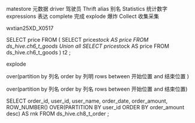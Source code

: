 matestore 元数据
driver 驾驶员
Thrift 
alias 别名 
Statistics 统计数字
expressions 表达
complete 完成 
explode 爆炸
Collect 收集采集



wxtian25XD_X0517

SELECT price FROM ( SELECT price*stock AS price FROM ds_hive.ch6_t_goods Union all SELECT price*stock AS price FROM ds_hive.ch6_t_goods ) t2 ;



explode

over(partition by 列名 order by 列明 rows between  开始位置 and 结束位置 )

over(partition by  列名 order by 列名 rows between 开始位置 and  结束位置)

SELECT order_id, user_id, user_name, order_date, order_amount, ROW_NUMBER() OVER(PARTITION BY user_id ORDER BY order_amount desc) AS rnk FROM ds_hive.ch8_t_order ;